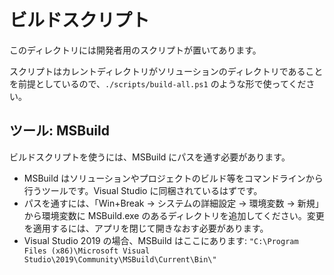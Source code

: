 # ビルドスクリプト

このディレクトリには開発者用のスクリプトが置いてあります。

スクリプトはカレントディレクトリがソリューションのディレクトリであることを前提としているので、`./scripts/build-all.ps1` のような形で使ってください。

## ツール: MSBuild

ビルドスクリプトを使うには、MSBuild にパスを通す必要があります。

- MSBuild はソリューションやプロジェクトのビルド等をコマンドラインから行うツールです。Visual Studio に同梱されているはずです。
- パスを通すには、「Win+Break → システムの詳細設定 → 環境変数 → 新規」から環境変数に MSBuild.exe のあるディレクトリを追加してください。変更を適用するには、アプリを閉じて開きなおす必要があります。
- Visual Studio 2019 の場合、MSBuild はここにあります: `"C:\Program Files (x86)\Microsoft Visual Studio\2019\Community\MSBuild\Current\Bin\"`
